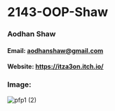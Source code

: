 # 2143-OOP-Shaw
### Aodhan Shaw
#### Email: aodhanshaw@gmail.com
#### Website: https://itza3on.itch.io/
### Image:
![pfp1 (2)](https://user-images.githubusercontent.com/35848877/131001771-f1fd0c7d-4334-47de-93ab-3fd09bba2d5c.jpg)

